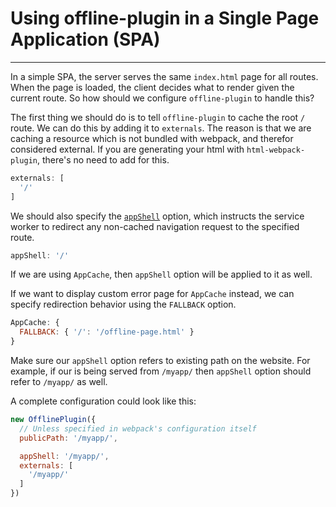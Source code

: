 # Using offline-plugin in a Single Page Application (SPA)

---

In a simple SPA, the server serves the same `index.html` page for all routes. When the page is loaded, the client decides what to render given the current route. So how should we configure `offline-plugin` to handle this?

The first thing we should do is to tell `offline-plugin` to cache the root `/` route. We can do this by adding it to `externals`. The reason is that we are caching a resource which is not bundled with webpack, and therefor considered external. If you are generating your html with `html-webpack-plugin`, there's no need to add for this.

```javascript
externals: [
  '/'
]
```

We should also specify the [`appShell`](../app-shell.md) option, which instructs the service worker to redirect any non-cached navigation request to the specified route.

```javascript
appShell: '/'
```

If we are using `AppCache`, then `appShell` option will be applied to it as well.

If we want to display custom error page for `AppCache` instead, we can specify redirection behavior using the `FALLBACK` option.

```javascript
AppCache: {
  FALLBACK: { '/': '/offline-page.html' }
}
```

Make sure our `appShell` option refers to existing path on the website. For example, if our is being served from `/myapp/` then `appShell` option should refer to `/myapp/` as well.

A complete configuration could look like this:

```javascript
new OfflinePlugin({
  // Unless specified in webpack's configuration itself
  publicPath: '/myapp/',

  appShell: '/myapp/',
  externals: [
    '/myapp/'
  ]
})
```